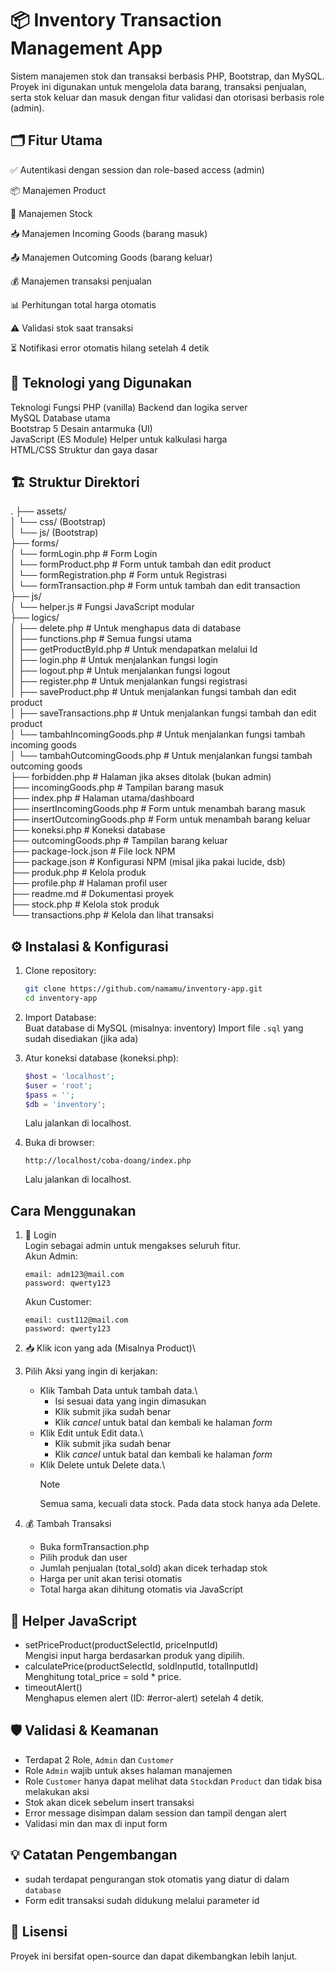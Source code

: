 # 📦 Inventory Transaction Management App

Sistem manajemen stok dan transaksi berbasis PHP, Bootstrap, dan MySQL. Proyek ini digunakan untuk mengelola data barang, transaksi penjualan, serta stok keluar dan masuk dengan fitur validasi dan otorisasi berbasis role (admin).

## 🗂️ Fitur Utama

✅ Autentikasi dengan session dan role-based access (admin)

📦 Manajemen Product

🏪 Manajemen Stock

📥 Manajemen Incoming Goods (barang masuk)

📤 Manajemen Outcoming Goods (barang keluar)

💰 Manajemen transaksi penjualan

📊 Perhitungan total harga otomatis

⚠️ Validasi stok saat transaksi

⏳ Notifikasi error otomatis hilang setelah 4 detik

## 🔧 Teknologi yang Digunakan

Teknologi Fungsi
PHP (vanilla) Backend dan logika server\
MySQL Database utama\
Bootstrap 5 Desain antarmuka (UI)\
JavaScript (ES Module) Helper untuk kalkulasi harga\
HTML/CSS Struktur dan gaya dasar

## 🏗️ Struktur Direktori

.
├── assets/\
│ └── css/ (Bootstrap)\
│ └── js/ (Bootstrap)\
├── forms/\
│ └── formLogin.php # Form Login\
│ └── formProduct.php # Form untuk tambah dan edit product \
│ └── formRegistration.php # Form untuk Registrasi \
│ └── formTransaction.php # Form untuk tambah dan edit transaction \
├── js/\
│ └── helper.js # Fungsi JavaScript modular\
├── logics/\
│ ├── delete.php # Untuk menghapus data di database\
│ ├── functions.php # Semua fungsi utama\
│ ├── getProductById.php # Untuk mendapatkan melalui Id\
│ ├── login.php # Untuk menjalankan fungsi login \
│ ├── logout.php # Untuk menjalankan fungsi logout \
│ ├── register.php # Untuk menjalankan fungsi registrasi\
│ ├── saveProduct.php # Untuk menjalankan fungsi tambah dan edit product\
│ ├── saveTransactions.php # Untuk menjalankan fungsi tambah dan edit product \
│ └── tambahIncomingGoods.php # Untuk menjalankan fungsi tambah incoming goods\
│ └── tambahOutcomingGoods.php # Untuk menjalankan fungsi tambah outcoming goods\
├── forbidden.php # Halaman jika akses ditolak (bukan admin) \
├── incomingGoods.php # Tampilan barang masuk \
├── index.php # Halaman utama/dashboard \
├── insertIncomingGoods.php # Form untuk menambah barang masuk \
├── insertOutcomingGoods.php # Form untuk menambah barang keluar \
├── koneksi.php # Koneksi database \
├── outcomingGoods.php # Tampilan barang keluar \
├── package-lock.json # File lock NPM \
├── package.json # Konfigurasi NPM (misal jika pakai lucide, dsb) \
├── produk.php # Kelola produk \
├── profile.php # Halaman profil user \
├── readme.md # Dokumentasi proyek \
├── stock.php # Kelola stok produk \
└── transactions.php # Kelola dan lihat transaksi

## ⚙️ Instalasi & Konfigurasi

1. Clone repository:
   ```bash
   git clone https://github.com/namamu/inventory-app.git
   cd inventory-app
   ```
2. Import Database:\
   Buat database di MySQL (misalnya: inventory)
   Import file `.sql` yang sudah disediakan (jika ada)

3. Atur koneksi database (koneksi.php):

   ```php
   $host = 'localhost';
   $user = 'root';
   $pass = '';
   $db = 'inventory';
   ```

   Lalu jalankan di localhost.

4. Buka di browser:
   ```
   http://localhost/coba-doang/index.php
   ```
   Lalu jalankan di localhost.

## Cara Menggunakan

1. 🔑 Login\
   Login sebagai admin untuk mengakses seluruh fitur.\
   Akun Admin:

   ```
   email: adm123@mail.com
   password: qwerty123
   ```

   Akun Customer:

   ```
   email: cust112@mail.com
   password: qwerty123
   ```

2. 📥 Klik icon yang ada (Misalnya Product)\

3. Pilih Aksi yang ingin di kerjakan:

   - Klik Tambah Data untuk tambah data.\
     - Isi sesuai data yang ingin dimasukan
     - Klik submit jika sudah benar
     - Klik _cancel_ untuk batal dan kembali ke halaman _form_
   - Klik Edit untuk Edit data.\
     - Klik submit jika sudah benar
     - Klik _cancel_ untuk batal dan kembali ke halaman _form_
   - Klik Delete untuk Delete data.\
     > [!NOTE]
     > Semua sama, kecuali data stock. Pada data stock hanya ada Delete.

4. 💰 Tambah Transaksi
   - Buka formTransaction.php
   - Pilih produk dan user
   - Jumlah penjualan (total_sold) akan dicek terhadap stok
   - Harga per unit akan terisi otomatis
   - Total harga akan dihitung otomatis via JavaScript

## 📎 Helper JavaScript

- setPriceProduct(productSelectId, priceInputId)\
  Mengisi input harga berdasarkan produk yang dipilih.
- calculatePrice(productSelectId, soldInputId, totalInputId)\
  Menghitung total_price = sold \* price.
- timeoutAlert()\
  Menghapus elemen alert (ID: #error-alert) setelah 4 detik.

## 🛡️ Validasi & Keamanan

- Terdapat 2 Role, `Admin` dan `Customer`
- Role `Admin` wajib untuk akses halaman manajemen
- Role `Customer` hanya dapat melihat data `Stock`dan `Product` dan tidak bisa melakukan aksi
- Stok akan dicek sebelum insert transaksi
- Error message disimpan dalam session dan tampil dengan alert
- Validasi min dan max di input form

## 💡 Catatan Pengembangan

- sudah terdapat pengurangan stok otomatis yang diatur di dalam `database`
- Form edit transaksi sudah didukung melalui parameter id

## 📜 Lisensi

Proyek ini bersifat open-source dan dapat dikembangkan lebih lanjut.
